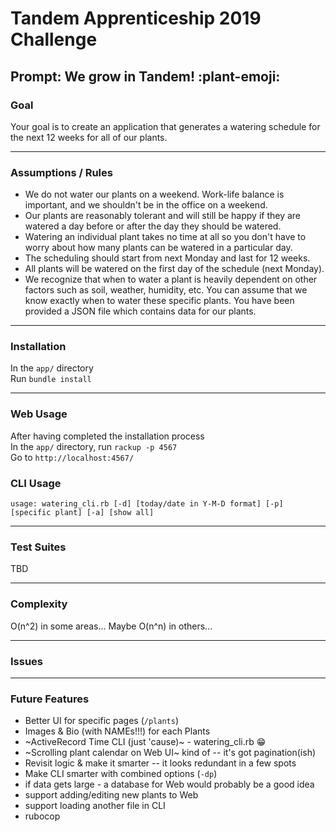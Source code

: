 # Tandem Apprenticeship 2019 Challenge
## Prompt: We grow in Tandem! :plant-emoji:

### Goal
Your goal is to create an application that generates a watering schedule for the next 12 weeks for all of our plants.

<!-- We would also like to see a README which includes any information about how to run the code, any known issues or complexity we should look out for, and any additional features you would like to have added to make your scheduler even more awesome. -->

------------------

### Assumptions / Rules
- We do not water our plants on a weekend. Work-life balance is important, and we shouldn't be in the office on a weekend.
- Our plants are reasonably tolerant and will still be happy if they are watered a day before or after the day they should be watered.
- Watering an individual plant takes no time at all so you don't have to worry about how many plants can be watered in a particular day.
- The scheduling should start from next Monday and last for 12 weeks.
- All plants will be watered on the first day of the schedule (next Monday).
- We recognize that when to water a plant is heavily dependent on other factors such as soil, weather, humidity, etc. You can assume that we know exactly when to water these specific plants. You have been provided a JSON file which contains data for our plants.

------------------

### Installation
In the `app/` directory  
Run `bundle install`

------------------

### Web Usage
After having completed the installation process  
In the `app/` directory, run `rackup -p 4567`  
Go to `http://localhost:4567/`

### CLI Usage
```
usage: watering_cli.rb [-d] [today/date in Y-M-D format] [-p] [specific plant] [-a] [show all]
```

------------------

### Test Suites
TBD

------------------

### Complexity
O(n^2) in some areas...
Maybe O(n^n) in others...

------------------

### Issues

------------------

### Future Features
- Better UI for specific pages (`/plants`)
- Images & Bio (with NAMEs!!!) for each Plants
- ~ActiveRecord Time CLI (just 'cause)~ - watering_cli.rb :grin:
- ~Scrolling plant calendar on Web UI~ kind of -- it's got pagination(ish)
- Revisit logic & make it smarter -- it looks redundant in a few spots
- Make CLI smarter with combined options (`-dp`)
- if data gets large - a database for Web would probably be a good idea
- support adding/editing new plants to Web
- support loading another file in CLI
- rubocop
